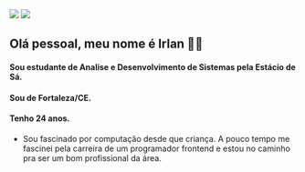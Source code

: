 <div>
  <a href="https://www.instagram.com/_lucas_saraiva/" target="_blank"><img src="https://img.shields.io/badge/Instagram-E4405F?style=for-the-badge&logo=instagram&logoColor=white" target="_blank"></a>
  <a href="https://wa.me/5585998400058" target="_blank"><img src="https://img.shields.io/badge/WhatsApp-25D366?style=for-the-badge&logo=whatsapp&logoColor=white" target="_blank"></a>
  
  </div>
  
  ## Olá pessoal, meu nome é Irlan 👋🏼 
  
 #### Sou estudante de Analise e Desenvolvimento de Sistemas pela Estácio de Sá.
 #### Sou de Fortaleza/CE.
 #### Tenho 24 anos.
 - Sou fascinado por computação desde que criança. A pouco tempo me fascinei pela carreira de um programador frontend e estou no caminho pra ser um bom profissional da área. 
